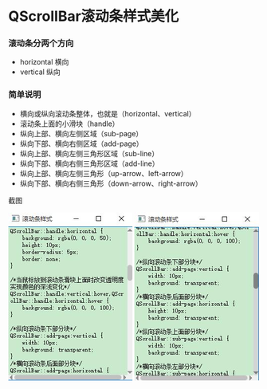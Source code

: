 # QScrollBar滚动条样式美化

### 滚动条分两个方向
 - horizontal 横向
 - vertical 纵向
 
### 简单说明
 - 横向或纵向滚动条整体，也就是（horizontal、vertical）
 - 滚动条上面的小滑块（handle）
 - 纵向上部、横向左侧区域（sub-page）
 - 纵向下部、横向右侧区域（add-page）
 - 纵向上部、横向左侧三角形区域（sub-line）
 - 纵向下部、横向右侧三角形区域（add-line）
 - 纵向上部、横向左侧三角形（up-arrow、left-arrow）
 - 纵向下部、横向右侧三角形（down-arrow、right-arrow）

截图

![1](ScreenShot/1.jpg)
![2](ScreenShot/2.jpg)